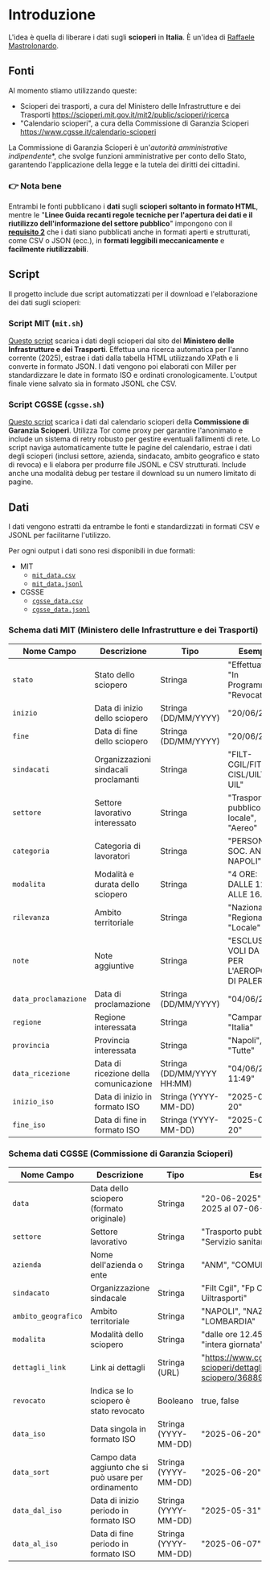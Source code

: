 # Introduzione

L'idea è quella di liberare i dati sugli **scioperi** in **Italia**. È un'idea di [Raffaele Mastrolonardo](https://www.linkedin.com/in/mastrolonardo/).

## Fonti

Al momento stiamo utilizzando queste:

- Scioperi dei trasporti, a cura del Ministero delle Infrastrutture e dei Trasporti <https://scioperi.mit.gov.it/mit2/public/scioperi/ricerca>
- "Calendario scioperi", a cura della Commissione di Garanzia Scioperi <https://www.cgsse.it/calendario-scioperi>

La Commissione di Garanzia Scioperi è un'*autorità amministrative indipendente**, che svolge funzioni amministrative per conto dello Stato, garantendo l'applicazione della legge e la tutela dei diritti dei cittadini.

### 👉 Nota bene

Entrambi le fonti pubblicano i **dati** sugli **scioperi soltanto in formato HTML**, mentre le "**Linee Guida recanti regole tecniche per l'apertura dei dati e il riutilizzo dell'informazione del settore pubblico**" impongono con il [**requisito 2**](https://ondata.github.io/linee-guida-opendata/capitolo-4.html#req-2) che i dati siano pubblicati anche in formati aperti e strutturati, come CSV o JSON (ecc.), in **formati leggibili meccanicamente** e **facilmente riutilizzabili**.

## Script

Il progetto include due script automatizzati per il download e l'elaborazione dei dati sugli scioperi:

### Script MIT (`mit.sh`)

[Questo script](scripts/mit.sh) scarica i dati degli scioperi dal sito del **Ministero delle Infrastrutture e dei Trasporti**. Effettua una ricerca automatica per l'anno corrente (2025), estrae i dati dalla tabella HTML utilizzando XPath e li converte in formato JSON. I dati vengono poi elaborati con Miller per standardizzare le date in formato ISO e ordinati cronologicamente. L'output finale viene salvato sia in formato JSONL che CSV.

### Script CGSSE (`cgsse.sh`)

[Questo script](scripts/cgsse.sh) scarica i dati dal calendario scioperi della **Commissione di Garanzia Scioperi**. Utilizza Tor come proxy per garantire l'anonimato e include un sistema di retry robusto per gestire eventuali fallimenti di rete. Lo script naviga automaticamente tutte le pagine del calendario, estrae i dati degli scioperi (inclusi settore, azienda, sindacato, ambito geografico e stato di revoca) e li elabora per produrre file JSONL e CSV strutturati. Include anche una modalità debug per testare il download su un numero limitato di pagine.

## Dati

I dati vengono estratti da entrambe le fonti e standardizzati in formati CSV e JSONL per facilitarne l'utilizzo.

Per ogni output i dati sono resi disponibili in due formati:

- MIT
  - [`mit_data.csv`](data/mit/mit_data.csv)
  - [`mit_data.jsonl`](data/mit/mit_data.jsonl)
- CGSSE
  - [`cgsse_data.csv`](data/cgsse/cgsse_data.csv)
  - [`cgsse_data.jsonl`](data/cgsse/cgsse_data.jsonl)

### Schema dati MIT (Ministero delle Infrastrutture e dei Trasporti)

| Nome Campo | Descrizione | Tipo | Esempio |
|------------|-------------|------|---------|
| `stato` | Stato dello sciopero | Stringa | "Effettuato", "In Programma", "Revocato" |
| `inizio` | Data di inizio dello sciopero | Stringa (DD/MM/YYYY) | "20/06/2025" |
| `fine` | Data di fine dello sciopero | Stringa (DD/MM/YYYY) | "20/06/2025" |
| `sindacati` | Organizzazioni sindacali proclamanti | Stringa | "FILT-CGIL/FIT-CISL/UILT-UIL" |
| `settore` | Settore lavorativo interessato | Stringa | "Trasporto pubblico locale", "Aereo" |
| `categoria` | Categoria di lavoratori | Stringa | "PERSONALE SOC. ANM DI NAPOLI" |
| `modalita` | Modalità e durata dello sciopero | Stringa | "4 ORE: DALLE 12.45 ALLE 16.45" |
| `rilevanza` | Ambito territoriale | Stringa | "Nazionale", "Regionale", "Locale" |
| `note` | Note aggiuntive | Stringa | "ESCLUSI I VOLI DA E PER L'AEROPORTO DI PALERMO" |
| `data_proclamazione` | Data di proclamazione | Stringa (DD/MM/YYYY) | "04/06/2025" |
| `regione` | Regione interessata | Stringa | "Campania", "Italia" |
| `provincia` | Provincia interessata | Stringa | "Napoli", "Tutte" |
| `data_ricezione` | Data di ricezione della comunicazione | Stringa (DD/MM/YYYY HH:MM) | "04/06/2025 11:49" |
| `inizio_iso` | Data di inizio in formato ISO | Stringa (YYYY-MM-DD) | "2025-06-20" |
| `fine_iso` | Data di fine in formato ISO | Stringa (YYYY-MM-DD) | "2025-06-20" |

### Schema dati CGSSE (Commissione di Garanzia Scioperi)

| Nome Campo | Descrizione | Tipo | Esempio |
|------------|-------------|------|---------|
| `data` | Data dello sciopero (formato originale) | Stringa | "20-06-2025", "Dal 31-05-2025 al 07-06-2025" |
| `settore` | Settore lavorativo | Stringa | "Trasporto pubblico locale", "Servizio sanitario nazionale" |
| `azienda` | Nome dell'azienda o ente | Stringa | "ANM", "COMUNE DI GENOVA" |
| `sindacato` | Organizzazione sindacale | Stringa | "Filt Cgil", "Fp Cgil, Fit Cisl, Uiltrasporti" |
| `ambito_geografico` | Ambito territoriale | Stringa | "NAPOLI", "NAZIONALE", "LOMBARDIA" |
| `modalita` | Modalità dello sciopero | Stringa | "dalle ore 12.45 alle ore 16.45", "intera giornata" |
| `dettagli_link` | Link ai dettagli | Stringa (URL) | "https://www.cgsse.it/calendario-scioperi/dettaglio-sciopero/368896" |
| `revocato` | Indica se lo sciopero è stato revocato | Booleano | true, false |
| `data_iso` | Data singola in formato ISO | Stringa (YYYY-MM-DD) | "2025-06-20" |
| `data_sort` | Campo data aggiunto che si può usare per ordinamento | Stringa (YYYY-MM-DD) | "2025-06-20" |
| `data_dal_iso` | Data di inizio periodo in formato ISO | Stringa (YYYY-MM-DD) | "2025-05-31" |
| `data_al_iso` | Data di fine periodo in formato ISO | Stringa (YYYY-MM-DD) | "2025-06-07" |
